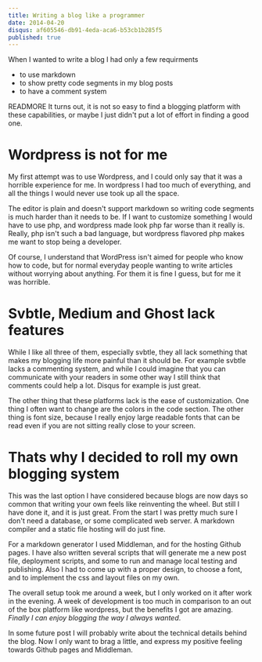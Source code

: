 ```yaml
---
title: Writing a blog like a programmer
date: 2014-04-20
disqus: af605546-db91-4eda-aca6-b53cb1b285f5
published: true
---
```


When I wanted to write a blog I had only a few requirments

* to use markdown
* to show pretty code segments in my blog posts
* to have a comment system

READMORE
It turns out, it is not so easy to find a blogging platform
with these capabilities, or maybe I just didn't put a lot of
effort in finding a good one.

# Wordpress is not for me

My first attempt was to use Wordpress, and I could only say that it
was a horrible experience for me. In wordpress I had too much of
everything, and all the things I would never use took up all the
space.

The editor is plain and doesn't support markdown
so writing code segments is much harder than it needs to be.
If I want to customize something I would have to use
php, and wordpress made look php far worse than it really
is. Really, php isn't such a bad language, but wordpress flavored php
makes me want to stop being a developer.

Of course, I understand that WordPress isn't aimed for people who
know how to code, but for normal everyday people wanting to write
articles without worrying about anything. For them it is fine I guess,
but for me it was horrible.

# Svbtle, Medium and Ghost lack features

While I like all three of them, especially svbtle, they all lack
something that makes my blogging life more painful than it should be.
For example svbtle lacks a commenting system, and while I could
imagine that you can communicate with your readers in some other way
I still think that comments could help a lot. Disqus for example
is just great.

The other thing that these platforms lack is the ease of customization.
One thing I often want to change are the colors in the code section. The
other thing is font size, because I really enjoy large readable fonts
that can be read even if you are not sitting really close to your screen.

# Thats why I decided to roll my own blogging system

This was the last option I have considered because blogs are now days
so common that writing your own feels like reinventing the wheel.
But still I have done it, and it is just great. From the start I was
pretty much sure I don't need a database, or some complicated web server.
A markdown compiler and a static file hosting will do just fine.

For a markdown generator I used Middleman, and for the hosting Github
pages. I have also written several scripts that will generate me a new
post file, deployment scripts, and some to run and manage local testing
and publishing. Also I had to come up with a proper design, to choose a
font, and to implement the css and layout files on my own.

The overall setup took me around a week, but I only worked on it after
work in the evening. A week of development is too much in comparison
to an out of the box platform like wordpress, but the benefits I got are
amazing. _Finally I can enjoy blogging the way I always wanted_.

In some future post I will probably write about the technical details
behind the blog. Now I only want to brag a little, and express my
positive feeling towards Github pages and Middleman.
